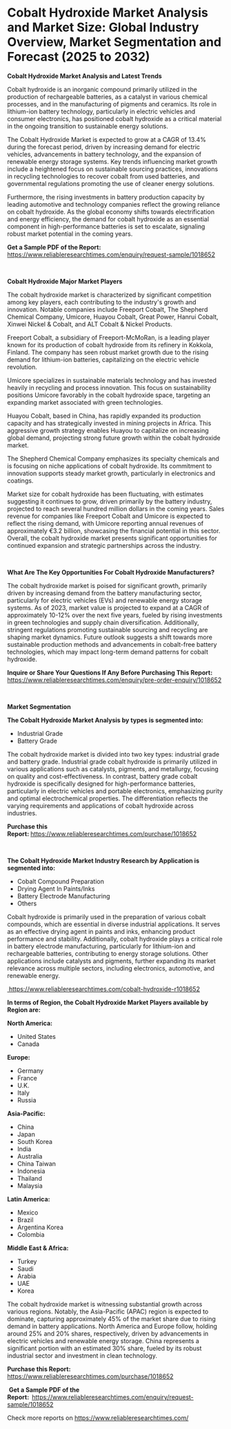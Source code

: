 <p><h1>Cobalt Hydroxide Market Analysis and Market Size: Global Industry Overview, Market Segmentation and Forecast (2025 to 2032)</h1></p><p><strong>Cobalt Hydroxide Market Analysis and Latest Trends</strong></p>
<p><p>Cobalt hydroxide is an inorganic compound primarily utilized in the production of rechargeable batteries, as a catalyst in various chemical processes, and in the manufacturing of pigments and ceramics. Its role in lithium-ion battery technology, particularly in electric vehicles and consumer electronics, has positioned cobalt hydroxide as a critical material in the ongoing transition to sustainable energy solutions.</p><p>The Cobalt Hydroxide Market is expected to grow at a CAGR of 13.4% during the forecast period, driven by increasing demand for electric vehicles, advancements in battery technology, and the expansion of renewable energy storage systems. Key trends influencing market growth include a heightened focus on sustainable sourcing practices, innovations in recycling technologies to recover cobalt from used batteries, and governmental regulations promoting the use of cleaner energy solutions.</p><p>Furthermore, the rising investments in battery production capacity by leading automotive and technology companies reflect the growing reliance on cobalt hydroxide. As the global economy shifts towards electrification and energy efficiency, the demand for cobalt hydroxide as an essential component in high-performance batteries is set to escalate, signaling robust market potential in the coming years.</p></p>
<p><strong>Get a Sample PDF of the Report:&nbsp;</strong> <a href="https://www.reliableresearchtimes.com/enquiry/request-sample/1018652?utm_campaign=3170&utm_medium=2&utm_source=Github&utm_content=ia&utm_term=31032025&utm_id=cobalt-hydroxide">https://www.reliableresearchtimes.com/enquiry/request-sample/1018652</a></p>
<p>&nbsp;</p>
<p><strong>Cobalt Hydroxide Major Market Players</strong></p>
<p><p>The cobalt hydroxide market is characterized by significant competition among key players, each contributing to the industry's growth and innovation. Notable companies include Freeport Cobalt, The Shepherd Chemical Company, Umicore, Huayou Cobalt, Great Power, Hanrui Cobalt, Xinwei Nickel & Cobalt, and ALT Cobalt & Nickel Products.</p><p>Freeport Cobalt, a subsidiary of Freeport-McMoRan, is a leading player known for its production of cobalt hydroxide from its refinery in Kokkola, Finland. The company has seen robust market growth due to the rising demand for lithium-ion batteries, capitalizing on the electric vehicle revolution.</p><p>Umicore specializes in sustainable materials technology and has invested heavily in recycling and process innovation. This focus on sustainability positions Umicore favorably in the cobalt hydroxide space, targeting an expanding market associated with green technologies.</p><p>Huayou Cobalt, based in China, has rapidly expanded its production capacity and has strategically invested in mining projects in Africa. This aggressive growth strategy enables Huayou to capitalize on increasing global demand, projecting strong future growth within the cobalt hydroxide market.</p><p>The Shepherd Chemical Company emphasizes its specialty chemicals and is focusing on niche applications of cobalt hydroxide. Its commitment to innovation supports steady market growth, particularly in electronics and coatings.</p><p>Market size for cobalt hydroxide has been fluctuating, with estimates suggesting it continues to grow, driven primarily by the battery industry, projected to reach several hundred million dollars in the coming years. Sales revenue for companies like Freeport Cobalt and Umicore is expected to reflect the rising demand, with Umicore reporting annual revenues of approximately €3.2 billion, showcasing the financial potential in this sector. Overall, the cobalt hydroxide market presents significant opportunities for continued expansion and strategic partnerships across the industry.</p></p>
<p>&nbsp;</p>
<p><strong>What Are The Key Opportunities For Cobalt Hydroxide Manufacturers?</strong></p>
<p><p>The cobalt hydroxide market is poised for significant growth, primarily driven by increasing demand from the battery manufacturing sector, particularly for electric vehicles (EVs) and renewable energy storage systems. As of 2023, market value is projected to expand at a CAGR of approximately 10-12% over the next five years, fueled by rising investments in green technologies and supply chain diversification. Additionally, stringent regulations promoting sustainable sourcing and recycling are shaping market dynamics. Future outlook suggests a shift towards more sustainable production methods and advancements in cobalt-free battery technologies, which may impact long-term demand patterns for cobalt hydroxide.</p></p>
<p><strong>Inquire or Share Your Questions If Any Before Purchasing This Report:</strong> <a href="https://www.reliableresearchtimes.com/enquiry/pre-order-enquiry/1018652?utm_campaign=3170&utm_medium=2&utm_source=Github&utm_content=ia&utm_term=31032025&utm_id=cobalt-hydroxide">https://www.reliableresearchtimes.com/enquiry/pre-order-enquiry/1018652</a></p>
<p>&nbsp;</p>
<p><strong>Market Segmentation</strong></p>
<p><strong>The Cobalt Hydroxide Market Analysis by types is segmented into:</strong></p>
<p><ul><li>Industrial Grade</li><li>Battery Grade</li></ul></p>
<p><p>The cobalt hydroxide market is divided into two key types: industrial grade and battery grade. Industrial grade cobalt hydroxide is primarily utilized in various applications such as catalysts, pigments, and metallurgy, focusing on quality and cost-effectiveness. In contrast, battery grade cobalt hydroxide is specifically designed for high-performance batteries, particularly in electric vehicles and portable electronics, emphasizing purity and optimal electrochemical properties. The differentiation reflects the varying requirements and applications of cobalt hydroxide across industries.</p></p>
<p><strong>Purchase this Report:&nbsp;</strong><a href="https://www.reliableresearchtimes.com/purchase/1018652?utm_campaign=3170&utm_medium=2&utm_source=Github&utm_content=ia&utm_term=31032025&utm_id=cobalt-hydroxide">https://www.reliableresearchtimes.com/purchase/1018652</a></p>
<p>&nbsp;</p>
<p><strong>The Cobalt Hydroxide Market Industry Research by Application is segmented into:</strong></p>
<p><ul><li>Cobalt Compound Preparation</li><li>Drying Agent In Paints/Inks</li><li>Battery Electrode Manufacturing</li><li>Others</li></ul></p>
<p><p>Cobalt hydroxide is primarily used in the preparation of various cobalt compounds, which are essential in diverse industrial applications. It serves as an effective drying agent in paints and inks, enhancing product performance and stability. Additionally, cobalt hydroxide plays a critical role in battery electrode manufacturing, particularly for lithium-ion and rechargeable batteries, contributing to energy storage solutions. Other applications include catalysts and pigments, further expanding its market relevance across multiple sectors, including electronics, automotive, and renewable energy.</p></p>
<p><a href="https://www.reliableresearchtimes.com/cobalt-hydroxide-r1018652?utm_campaign=3170&utm_medium=2&utm_source=Github&utm_content=ia&utm_term=31032025&utm_id=cobalt-hydroxide">&nbsp;https://www.reliableresearchtimes.com/cobalt-hydroxide-r1018652</a></p>
<p><strong>In terms of Region, the Cobalt Hydroxide Market Players available by Region are:</strong></p>
<p>
    <p> <strong> North America: </strong>
        <ul>
            <li>United States</li>
            <li>Canada</li>
        </ul>
        </p> 
    <p> <strong> Europe: </strong>
        <ul>
            <li>Germany</li>
            <li>France</li>
            <li>U.K.</li>
            <li>Italy</li>
            <li>Russia</li>
        </ul>
        </p> 
    <p> <strong> Asia-Pacific: </strong>
        <ul>
            <li>China</li>
            <li>Japan</li>
            <li>South Korea</li>
            <li>India</li>
            <li>Australia</li>
            <li>China Taiwan</li>
            <li>Indonesia</li>
            <li>Thailand</li>
            <li>Malaysia</li>
        </ul>
        </p> 
    <p> <strong> Latin America: </strong>
        <ul>
            <li>Mexico</li>
            <li>Brazil</li>
            <li>Argentina Korea</li>
            <li>Colombia</li>
        </ul>
        </p> 
    <p> <strong> Middle East & Africa: </strong>
        <ul>
            <li>Turkey</li>
            <li>Saudi</li>
            <li>Arabia</li>
            <li>UAE</li>
            <li>Korea</li>
        </ul>
    </p>
    </p>
<p><p>The cobalt hydroxide market is witnessing substantial growth across various regions. Notably, the Asia-Pacific (APAC) region is expected to dominate, capturing approximately 45% of the market share due to rising demand in battery applications. North America and Europe follow, holding around 25% and 20% shares, respectively, driven by advancements in electric vehicles and renewable energy storage. China represents a significant portion with an estimated 30% share, fueled by its robust industrial sector and investment in clean technology.</p></p>
<p><strong>Purchase this Report: </strong><a href="https://www.reliableresearchtimes.com/purchase/1018652?utm_campaign=3170&utm_medium=2&utm_source=Github&utm_content=ia&utm_term=31032025&utm_id=cobalt-hydroxide">https://www.reliableresearchtimes.com/purchase/1018652</a></p>
<p>&nbsp;<strong>Get a Sample PDF of the Report:&nbsp;&nbsp;</strong><a href="https://www.reliableresearchtimes.com/enquiry/request-sample/1018652?utm_campaign=3170&utm_medium=2&utm_source=Github&utm_content=ia&utm_term=31032025&utm_id=cobalt-hydroxide">https://www.reliableresearchtimes.com/enquiry/request-sample/1018652</a></p>
<p><strong></strong></p>
<p>Check more reports on <a href="https://www.reliableresearchtimes.com/?utm_campaign=3170&utm_medium=2&utm_source=Github&utm_content=ia&utm_term=31032025&utm_id=cobalt-hydroxide">https://www.reliableresearchtimes.com/</a></p>